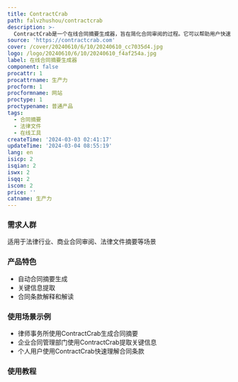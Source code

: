 ```yaml
---
title: ContractCrab
path: falvzhushou/contractcrab
description: >-
  ContractCrab是一个在线合同摘要生成器，旨在简化合同审阅的过程。它可以帮助用户快速、轻松地从冗长的合同文本中提取关键信息，节省时间并做出明智的决策。该工具提供合同文本的自动摘要和要点提取，以及合同条款的解释和解读。
source: 'https://contractcrab.com'
cover: /cover/20240610/6/10/20240610_cc7035d4.jpg
logo: /logo/20240610/6/10/20240610_f4af254a.jpg
label: 在线合同摘要生成器
component: false
procattr: 1
procattrname: 生产力
procform: 1
procformname: 网站
proctype: 1
proctypename: 普通产品
tags:
  - 合同摘要
  - 法律文件
  - 在线工具
createTime: '2024-03-03 02:41:17'
updateTime: '2024-03-04 08:55:19'
lang: en
isicp: 2
isqian: 2
iswx: 2
isqq: 2
iscom: 2
price: ''
catname: 生产力
---
```




### 需求人群
适用于法律行业、商业合同审阅、法律文件摘要等场景

### 产品特色
* 自动合同摘要生成
* 关键信息提取
* 合同条款解释和解读

### 使用场景示例
* 律师事务所使用ContractCrab生成合同摘要
* 企业合同管理部门使用ContractCrab提取关键信息
* 个人用户使用ContractCrab快速理解合同条款

### 使用教程


  
